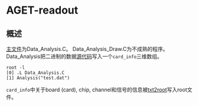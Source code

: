 # AGET-readout
## 概述
[主文件](./Data_Analysis.C)为Data_Analysis.C。
Data_Analysis_Draw.C为不成熟的程序。
Data_Analysis把二进制的数据[源代码](./test.dat)写入一个`card_info`三维数组。

```
root -l
[0] .L Data_Analysis.C
[1] Analysis("test.dat")
```

`card_info`中关于board (card), chip, channel和信号的信息被[txt2root](./txt2root.C)写入root文件。
